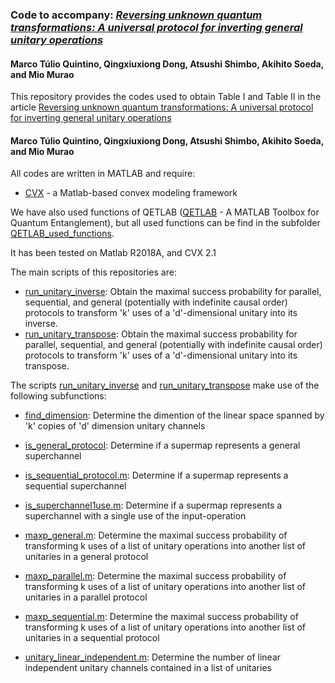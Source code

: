 ### Code to accompany: *[Reversing unknown quantum transformations: A universal protocol for inverting general unitary operations](https://arxiv.org/list/quant-ph/new)*
#### Marco Túlio Quintino, Qingxiuxiong Dong, Atsushi Shimbo, Akihito Soeda, and Mio Murao


This repository provides the codes used to obtain Table I and Table II in the article
[Reversing unknown quantum transformations: A universal protocol for inverting general unitary operations](https://arxiv.org/list/quant-ph/new)
#### Marco Túlio Quintino, Qingxiuxiong Dong, Atsushi Shimbo, Akihito Soeda, and Mio Murao

All codes are written in MATLAB and require:
- [CVX](http://cvxr.com/) - a Matlab-based convex modeling framework

We have also used functions of QETLAB ([QETLAB](http://www.qetlab.com/) - A MATLAB Toolbox for Quantum Entanglement), but all used functions can be find in the subfolder [QETLAB_used_functions](https://github.com/mtcq/unitary_inverse/tree/master/universal_unitary_inverse/QETLAB_used_functions).

It has been tested on Matlab R2018A, and CVX 2.1

The main scripts of this repositories are:

  - [run_unitary_inverse](https://github.com/mtcq/unitary_inverse/blob/master/universal_unitary_inverse/run_unitary_inverse.m): Obtain the maximal success probability for parallel, sequential, and general (potentially with indefinite causal order) protocols to transform 'k' uses of a 'd'-dimensional unitary into its inverse.
  - [run_unitary_transpose](https://github.com/mtcq/unitary_inverse/blob/master/universal_unitary_inverse/run_unitary_transpose.m): Obtain the maximal success probability for parallel, sequential, and general (potentially with indefinite causal order) protocols to transform 'k' uses of a 'd'-dimensional unitary into its transpose.
 
 
The scripts [run_unitary_inverse](https://github.com/mtcq/unitary_inverse/blob/master/universal_unitary_inverse/run_unitary_inverse.m) and  [run_unitary_transpose](https://github.com/mtcq/unitary_inverse/blob/master/universal_unitary_inverse/run_unitary_transpose.m) make use of the following subfunctions:

  - [find_dimension](https://github.com/mtcq/unitary_inverse/blob/master/universal_unitary_inverse/find_dimension.m): Determine the dimention of the linear space spanned by 'k' copies of 'd' dimension unitary channels
  - [is_general_protocol](https://github.com/mtcq/unitary_inverse/blob/master/universal_unitary_inverse/is_general_protocol.m): Determine if a supermap represents a general superchannel
  - [is_sequential_protocol.m](https://github.com/mtcq/unitary_inverse/blob/master/universal_unitary_inverse/is_sequential_protocol.m): Determine if a supermap represents a sequential superchannel
  - [is_superchannel1use.m](https://github.com/mtcq/unitary_inverse/blob/master/universal_unitary_inverse/is_superchannel1use.m): Determine if a supermap represents a superchannel with a single use of the input-operation
  - [maxp_general.m](https://github.com/mtcq/unitary_inverse/blob/master/universal_unitary_inverse/maxp_general.m): Determine the maximal success probability of transforming k uses of a list of unitary operations into another list of unitaries in a general protocol
  - [maxp_parallel.m](https://github.com/mtcq/unitary_inverse/blob/master/universal_unitary_inverse/maxp_parallel.m): Determine the maximal success probability of transforming k uses of a list of unitary operations into another list of unitaries in a parallel protocol
  
   - [maxp_sequential.m](https://github.com/mtcq/unitary_inverse/blob/master/universal_unitary_inverse/maxp_sequential.m): Determine the maximal success probability of transforming k uses of a list of unitary operations into another list of unitaries in a sequential protocol
   - [unitary_linear_independent.m](https://github.com/mtcq/unitary_inverse/blob/master/universal_unitary_inverse/unitary_linear_independent.m): Determine the number of linear independent unitary channels contained in a list of unitaries
